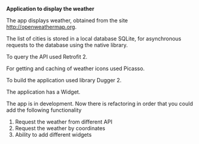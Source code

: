 **Application to display the weather**

The app displays weather, obtained from the site http://openweathermap.org.

The list of cities is stored in a local database SQLite,
for asynchronous requests to the database using the native library.

To query the API used Retrofit 2.

For getting and caching of weather icons used Picasso.

To build the application used library Dugger 2.

The application has a Widget.

The app is in development.
Now there is refactoring in order that you could add the following functionality
1. Request the weather from different API
2. Request the weather by coordinates
3. Ability to add different widgets